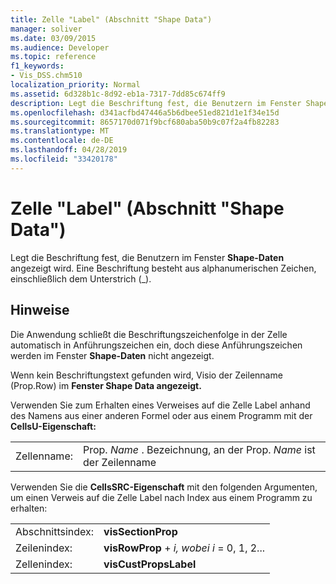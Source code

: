 ```yaml
---
title: Zelle "Label" (Abschnitt "Shape Data")
manager: soliver
ms.date: 03/09/2015
ms.audience: Developer
ms.topic: reference
f1_keywords:
- Vis_DSS.chm510
localization_priority: Normal
ms.assetid: 6d328b1c-8d92-eb1a-7317-7dd85c674ff9
description: Legt die Beschriftung fest, die Benutzern im Fenster Shape-Daten angezeigt wird. Eine Beschriftung besteht aus alphanumerischen Zeichen, einschließlich dem Unterstrich (_).
ms.openlocfilehash: d341acfbd47446a5b6dbee51ed821d1e1f34e15d
ms.sourcegitcommit: 8657170d071f9bcf680aba50b9c07f2a4fb82283
ms.translationtype: MT
ms.contentlocale: de-DE
ms.lasthandoff: 04/28/2019
ms.locfileid: "33420178"
---
```

# <a name="label-cell-shape-data-section"></a>Zelle "Label" (Abschnitt "Shape Data")

Legt die Beschriftung fest, die Benutzern im Fenster **Shape-Daten** angezeigt wird. Eine Beschriftung besteht aus alphanumerischen Zeichen, einschließlich dem Unterstrich (_). 
  
## <a name="remarks"></a>Hinweise

Die Anwendung schließt die Beschriftungszeichenfolge in der Zelle automatisch in Anführungszeichen ein, doch diese Anführungszeichen werden im Fenster **Shape-Daten** nicht angezeigt. 
  
Wenn kein Beschriftungstext gefunden wird, Visio der Zeilenname (Prop.Row) im **Fenster Shape Data angezeigt.** 
  
Verwenden Sie zum Erhalten eines Verweises auf die Zelle Label anhand des Namens aus einer anderen Formel oder aus einem Programm mit der **CellsU-Eigenschaft:** 
  
|||
|:-----|:-----|
|Zellenname:  <br/> |Prop. *Name*  . Bezeichnung, an der Prop.  *Name*  ist der Zeilenname  <br/> |
   
Verwenden Sie die **CellsSRC-Eigenschaft** mit den folgenden Argumenten, um einen Verweis auf die Zelle Label nach Index aus einem Programm zu erhalten: 
  
|||
|:-----|:-----|
|Abschnittsindex:  <br/> |**visSectionProp** <br/> |
|Zeilenindex:  <br/> |**visRowProp**  +   *i,* *wobei i* = 0, 1, 2...  <br/> |
|Zellenindex:  <br/> |**visCustPropsLabel** <br/> |
   


